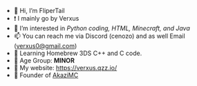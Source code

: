 - 👋 Hi, I’m FliperTail
- ❗ I mainly go by Verxus
- 👀 I’m interested in *Python coding, HTML, Minecraft, and Java*
- 📫 You can reach me via Discord (cenozo) and as well Email (verxus0@gmail.com)
- 📕 Learning Homebrew 3DS C++ and C code.
- 🧵 Age Group: **MINOR**
- 📄 My website: <https://verxus.qzz.io/>
- 👑 Founder of [AkaziMC](https://github.com/AkaziMC)
